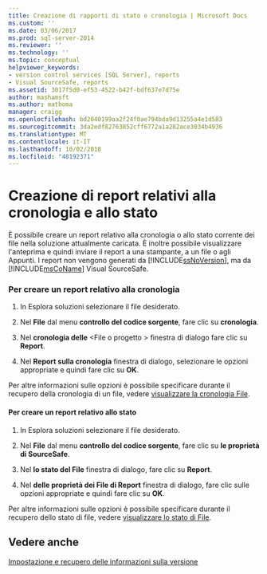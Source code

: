 ```yaml
---
title: Creazione di rapporti di stato e cronologia | Microsoft Docs
ms.custom: ''
ms.date: 03/06/2017
ms.prod: sql-server-2014
ms.reviewer: ''
ms.technology: ''
ms.topic: conceptual
helpviewer_keywords:
- version control services [SQL Server], reports
- Visual SourceSafe, reports
ms.assetid: 3017f5d0-ef53-4522-b42f-bdf637e7d75e
author: mashamsft
ms.author: mathoma
manager: craigg
ms.openlocfilehash: bd2040199aa2f24f0ae794bda9d13255a4e1d583
ms.sourcegitcommit: 3da2edf82763852cff6772a1a282ace3034b4936
ms.translationtype: MT
ms.contentlocale: it-IT
ms.lasthandoff: 10/02/2018
ms.locfileid: "48192371"
---
```

# <a name="create-history-and-status-reports"></a>Creazione di report relativi alla cronologia e allo stato
  È possibile creare un report relativo alla cronologia o allo stato corrente dei file nella soluzione attualmente caricata. È inoltre possibile visualizzare l'anteprima e quindi inviare il report a una stampante, a un file o agli Appunti. I report non vengono generati da [!INCLUDE[ssNoVersion](../includes/ssnoversion-md.md)], ma da [!INCLUDE[msCoName](../includes/msconame-md.md)] Visual SourceSafe.  
  
### <a name="to-create-a-history-report"></a>Per creare un report relativo alla cronologia  
  
1.  In Esplora soluzioni selezionare il file desiderato.  
  
2.  Nel **File** dal menu **controllo del codice sorgente**, fare clic su **cronologia**.  
  
3.  Nel **cronologia delle** \<File o progetto > finestra di dialogo fare clic su **Report**.  
  
4.  Nel **Report sulla cronologia** finestra di dialogo, selezionare le opzioni appropriate e quindi fare clic su **OK**.  
  
 Per altre informazioni sulle opzioni è possibile specificare durante il recupero della cronologia di un file, vedere [visualizzare la cronologia File](../../2014/database-engine/view-file-history.md).  
  
#### <a name="to-create-a-status-report"></a>Per creare un report relativo allo stato  
  
1.  In Esplora soluzioni selezionare il file desiderato.  
  
2.  Nel **File** dal menu **controllo del codice sorgente**, fare clic su **le proprietà di SourceSafe**.  
  
3.  Nel **lo stato del File** finestra di dialogo, fare clic su **Report**.  
  
4.  Nel **delle proprietà dei File di Report** finestra di dialogo, fare clic sulle opzioni appropriate e quindi fare clic su **OK**.  
  
 Per altre informazioni sulle opzioni è possibile specificare durante il recupero dello stato di file, vedere [visualizzare lo stato di File](../../2014/database-engine/view-file-status.md).  
  
## <a name="see-also"></a>Vedere anche  
 [Impostazione e recupero delle informazioni sulla versione](../../2014/database-engine/set-and-retrieve-version-information.md)  
  
  
